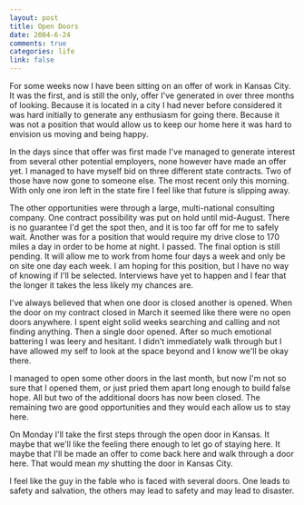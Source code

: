 ```yaml
--- 
layout: post
title: Open Doors
date: 2004-6-24
comments: true
categories: life
link: false
---
```

For some weeks now I have been sitting on an offer of work in Kansas City. It was the first, and is still the only, offer I've generated in over three months of looking. Because it is located in a city I had never before considered it was hard initially to generate any enthusiasm for going there. Because it was not a position that would allow us to keep our home here it was hard to envision us moving and being happy.

In the days since that offer was first made I've managed to generate interest from several other potential employers, none however have made an offer yet. I managed to have myself bid on three different state contracts. Two of those have now gone to someone else. The most recent only this morning. With only one iron left in the state fire I feel like that future is slipping away.

The other opportunities were through a large, multi-national consulting company. One contract possibility was put on hold until mid-August. There is no guarantee I'd get the spot then, and it is too far off for me to safely wait. Another was for a position that would require my drive close to 170 miles a day in order to be home at night. I passed. The final option is still pending. It will allow me to work from home four days a week and only be on site one day each week. I am hoping for this position, but I have no way of knowing if I'll be selected. Interviews have yet to happen and I fear that the longer it takes the less likely my chances are.

I've always believed that when one door is closed another is opened. When the door on my contract closed in March it seemed like there were no open doors anywhere. I spent eight solid weeks searching and calling and not finding anything. Then a single door opened. After so much emotional battering I was leery and hesitant. I didn't immediately walk through but I have allowed my self to look at the space beyond and I know we'll be okay there.

I managed to open some other doors in the last month, but now I'm not so sure that I opened them, or just pried them apart long enough to build false hope. All but two of the additional doors has now been closed. The remaining two are good opportunities and they would each allow us to stay here.

On Monday I'll take the first steps through the open door in Kansas. It maybe that we'll like the feeling there enough to let go of staying here. It maybe that I'll be made an offer to come back here and walk through a door here. That would mean <em>my</em> shutting the door in Kansas City.

I feel like the guy in the fable who is faced with several doors. One leads to safety and salvation, the others may lead to safety and may lead to disaster.
